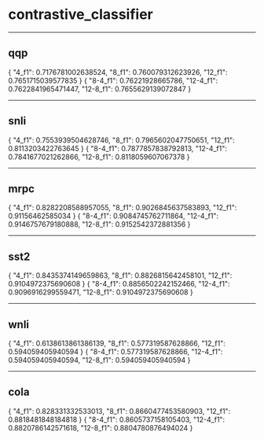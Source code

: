# contrastive_classifier


----------------------------
qqp
----------------------------
{
    "4_f1": 0.7176781002638524,
    "8_f1": 0.760079312623926,
    "12_f1": 0.7651715039577835
}
{
    "8-4_f1": 0.76221928665786,
    "12-4_f1": 0.7622841965471447,
    "12-8_f1": 0.7655629139072847
}

----------------------------
snli
----------------------------
{
    "4_f1": 0.7553939504628746,
    "8_f1": 0.7965602047750651,
    "12_f1": 0.8113203422763645
}
{
    "8-4_f1": 0.7877857838792813,
    "12-4_f1": 0.7841677021262866,
    "12-8_f1": 0.8118059607067378
}

----------------------------
mrpc
----------------------------
{
    "4_f1": 0.8282208588957055,
    "8_f1": 0.9026845637583893,
    "12_f1": 0.91156462585034
}
{
    "8-4_f1": 0.9084745762711864,
    "12-4_f1": 0.9146757679180888,
    "12-8_f1": 0.9152542372881356
}

----------------------------
sst2
----------------------------
{
    "4_f1": 0.8435374149659863,
    "8_f1": 0.8826815642458101,
    "12_f1": 0.9104972375690608
}
{
    "8-4_f1": 0.8856502242152466,
    "12-4_f1": 0.9096916299559471,
    "12-8_f1": 0.9104972375690608
}

----------------------------
wnli
----------------------------
{
    "4_f1": 0.6138613861386139,
    "8_f1": 0.577319587628866,
    "12_f1": 0.594059405940594
}
{
    "8-4_f1": 0.577319587628866,
    "12-4_f1": 0.594059405940594,
    "12-8_f1": 0.594059405940594
}

----------------------------
cola
----------------------------
{
    "4_f1": 0.828331332533013,
    "8_f1": 0.8660477453580903,
    "12_f1": 0.8818481848184818
}
{
    "8-4_f1": 0.8605737158105403,
    "12-4_f1": 0.8820786142571618,
    "12-8_f1": 0.8804780876494024
}